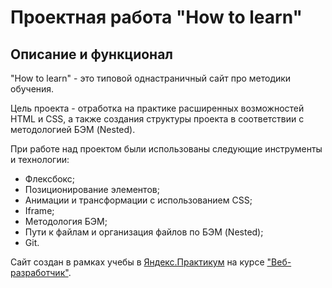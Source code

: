 # Проектная работа "How to learn"

## Описание и функционал

"How to learn" - это типовой однастраничный сайт про методики обучения.

Цель проекта - отработка на практике расширенных возможностей HTML и CSS, а также создания структуры проекта в соответствии с методологией БЭМ (Nested).

При работе над проектом были использованы следующие инструменты и технологии:

* Флексбокс;
* Позиционирование элементов;
* Анимации и трансформации с использованием CSS;
* Iframe;
* Методология БЭМ;
* Пути к файлам и организация файлов по БЭМ (Nested);
* Git.

Сайт создан в рамках учебы в [Яндекс.Практикум](https://praktikum.yandex.ru/) на курсе ["Веб-разработчик"](https://praktikum.yandex.ru/web/).

